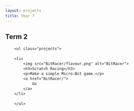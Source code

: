 ```yaml
---
layout: projects
title: Year 7
---
```



## Term 2

        <ul class="projects">
		
		<li>
			<img src="BitRacer/flavour.png" alt="BitRacer">
			<h3>Scratch Racing</h3>
			<p>Make a simple Micro:Bit game.</p>
			<a href="BitRacer/">
				Go
			</a>
		</li>
		
		</ul>